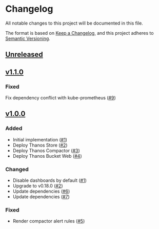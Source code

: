 # Changelog
All notable changes to this project will be documented in this file.

The format is based on [Keep a Changelog](https://keepachangelog.com/en/1.0.0/),
and this project adheres to [Semantic Versioning](https://semver.org/spec/v2.0.0.html).

## [Unreleased]

## [v1.1.0]
### Fixed
Fix dependency conflict with kube-prometheus ([#9])

## [v1.0.0]

### Added

- Initial implementation ([#1])
- Deploy Thanos Store ([#2])
- Deploy Thanos Compactor ([#3])
- Deploy Thanos Bucket Web ([#4])

### Changed

- Disable dashboards by default ([#1])
- Upgrade to v0.18.0 ([#2])
- Update dependencies ([#6])
- Update dependencies ([#7])

### Fixed

- Render compactor alert rules ([#5])

[Unreleased]: https://github.com/projectsyn/component-thanos/compare/v1.0.0...HEAD
[v1.1.0]: https://github.com/projectsyn/component-thanos/releases/tag/v1.1.0
[v1.0.0]: https://github.com/projectsyn/component-thanos/releases/tag/v1.0.0

[#1]: https://github.com/projectsyn/component-thanos/pulls/1
[#2]: https://github.com/projectsyn/component-thanos/pulls/2
[#3]: https://github.com/projectsyn/component-thanos/pulls/3
[#4]: https://github.com/projectsyn/component-thanos/pulls/4
[#5]: https://github.com/projectsyn/component-thanos/pulls/5
[#6]: https://github.com/projectsyn/component-thanos/pulls/6
[#7]: https://github.com/projectsyn/component-thanos/pulls/7
[#9]: https://github.com/projectsyn/component-thanos/pulls/9
